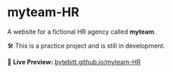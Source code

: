 # myteam-HR

A website for a fictional HR agency called **myteam**.

🛠️ This is a practice project and is still in development.

🔗 **Live Preview:** [bytebitt.github.io/myteam-HR](https://bytebitt.github.io/myteam-HR/)
